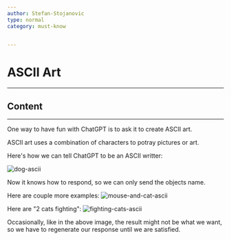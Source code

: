 ```yaml
---
author: Stefan-Stojanovic
type: normal
category: must-know
 

---
```


# ASCII Art

---

## Content

---

One way to have fun with ChatGPT is to ask it to create ASCII art.

ASCII art uses a combination of characters to potray pictures or art.

Here's how we can tell ChatGPT to be an ASCII writter:

![dog-ascii](https://img.enkipro.com/929f9a0c768652b28294c35c905873bd.png)

Now it knows how to respond, so we can only send the objects name.

Here are couple more examples:
![mouse-and-cat-ascii](https://img.enkipro.com/dfdf6552936487c8125e44394fb42c95.png)

Here are "2 cats fighting":
![fighting-cats-ascii](https://img.enkipro.com/8068e4cbf37bd8997ac852a406ef65fb.png)

Occasionally, like in the above image, the result might not be what we want, so we have to regenerate our response until we are satisfied.